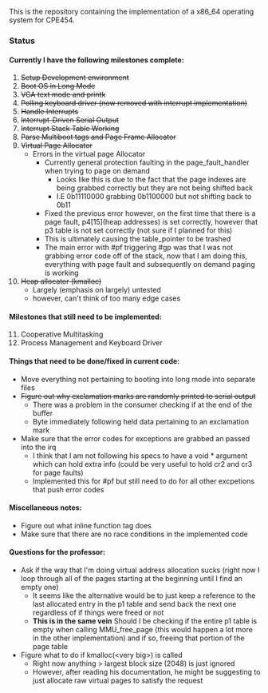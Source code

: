 This is the repository containing the implementation of a x86_64 operating system for CPE454.

### Status
#### Currently I have the following milestones complete:
1. ~~Setup Development environment~~
2. ~~Boot OS in Long Mode~~
3. ~~VGA text mode and printk~~
4. ~~Polling keyboard driver (now removed with interrupt implementation)~~
5. ~~Handle Interrupts~~
6. ~~Interrupt-Driven Serial Output~~
7. ~~Interrupt Stack Table Working~~
8. ~~Parse Multiboot tags and Page Frame Allocator~~
9. ~~Virtual Page Allocator~~
    * Errors in the virtual page Allocator
        * Currently general protection faulting in the page_fault_handler when trying to page on demand
            * Looks like this is due to the fact that the page indexes are being grabbed correctly but they are not being shifted back
            * I.E 0b11110000 grabbing 0b1100000 but not shifting back to 0b11
        * Fixed the previous error however, on the first time that there is a page fault, p4[15](heap addresses) is set correctly, however that p3 table is not set correctly (not sure if I planned for this)
        * This is ultimately causing the table_pointer to be trashed
        * The main error with #pf triggering #gp was that I was not grabbing error code off of the stack, now that I am doing this, everything with page fault and subsequently on demand paging is working
10. ~~Heap allocator (kmalloc)~~
    * Largely (emphasis on largely) untested
    * however, can't think of too many edge cases
#### Milestones that still need to be implemented:
11. Cooperative Multitasking
12. Process Management and Keyboard Driver

#### Things that need to be done/fixed in current code:
* Move everything not pertaining to booting into long mode into separate files
* ~~Figure out why exclamation marks are randomly printed to serial output~~
    * There was a problem in the consumer checking if at the end of the buffer
    * Byte immediately following held data pertaining to an exclamation mark
* Make sure that the error codes for exceptions are grabbed an passed into the irq
    * I think that I am not following his specs to have a void * argument which can hold extra info (could be very useful to hold cr2 and cr3 for page faults)
    * Implemented this for #pf but still need to do for all other excpetions that push error codes
#### Miscellaneous notes:
* Figure out what inline function tag does
* Make sure that there are no race conditions in the implemented code

#### Questions for the professor:
* Ask if the way that I'm doing virtual address allocation sucks (right now I loop through all of the pages starting at the beginning until I find an empty one)
    * It seems like the alternative would be to just keep a reference to the last allocated entry in the p1 table and send back the next one regardless of if things were freed or not
    * <b>This is in the same vein</b> Should I be checking if the entire p1 table is empty when calling MMU_free_page (this would happen a lot more in the other implementation) and if so, freeing that portion of the page table
* Figure what to do if kmalloc(\<very big\>) is called
    * Right now anything > largest block size (2048) is just ignored
    * However, after reading his documentation, he might be suggesting to just allocate raw virtual pages to satisfy the request
